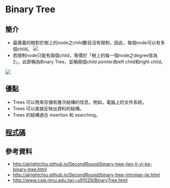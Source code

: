 # Binary Tree
## 簡介
- 最廣義的樹對於樹上的node之child數目沒有限制，因此，每個node可以有多個child。
![](https://github.com/alrightchiu/SecondRound/blob/master/content/Algorithms%20and%20Data%20Structures/Tree%20series/BinaryTree_fig/Intro/f1.png?raw=true)
- 若限制node只能有兩個child，等價於「樹上的每一個node之degree皆為2」，此即稱為Binary Tree，並稱兩個child pointer為left child和right child。


![](https://github.com/alrightchiu/SecondRound/blob/master/content/Algorithms%20and%20Data%20Structures/Tree%20series/BinaryTree_fig/Intro/f2.png?raw=true)

## 優點
- Trees 可以用來存儲有層次結構的信息。例如，電腦上的文件系統。
- Trees 可以直接反映出資料的結構。
- Trees 的結構適合 insertion 和 searching。

## [程式碼](code/Binary_Tree.py)


## 參考資料
- http://alrightchiu.github.io/SecondRound/binary-tree-jian-li-yi-ke-binary-tree.html
- http://alrightchiu.github.io/SecondRound/binary-tree-introjian-jie.html
- http://www.csie.ntnu.edu.tw/~u91029/BinaryTree.html
